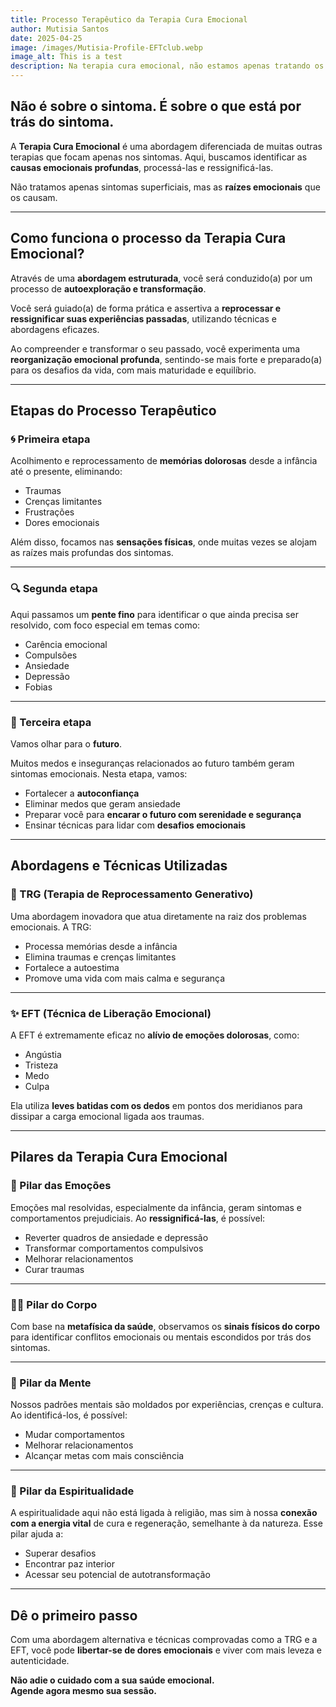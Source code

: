```yaml
---
title: Processo Terapêutico da Terapia Cura Emocional
author: Mutisia Santos
date: 2025-04-25
image: /images/Mutisia-Profile-EFTclub.webp
image_alt: This is a test
description: Na terapia cura emocional, não estamos apenas tratando os sintomas superficiais, mas sim as raízes emocionais que os causam.
---
```


## Não é sobre o sintoma. É sobre o que está por trás do sintoma.

A **Terapia Cura Emocional** é uma abordagem diferenciada de muitas outras terapias que focam apenas nos sintomas. Aqui, buscamos identificar as **causas emocionais profundas**, processá-las e ressignificá-las.

Não tratamos apenas sintomas superficiais, mas as **raízes emocionais** que os causam.

---

## Como funciona o processo da Terapia Cura Emocional?

Através de uma **abordagem estruturada**, você será conduzido(a) por um processo de **autoexploração e transformação**.

Você será guiado(a) de forma prática e assertiva a **reprocessar e ressignificar suas experiências passadas**, utilizando técnicas e abordagens eficazes.

Ao compreender e transformar o seu passado, você experimenta uma **reorganização emocional profunda**, sentindo-se mais forte e preparado(a) para os desafios da vida, com mais maturidade e equilíbrio.

---

## Etapas do Processo Terapêutico

### 🌀 Primeira etapa

Acolhimento e reprocessamento de **memórias dolorosas** desde a infância até o presente, eliminando:

- Traumas
- Crenças limitantes
- Frustrações
- Dores emocionais

Além disso, focamos nas **sensações físicas**, onde muitas vezes se alojam as raízes mais profundas dos sintomas.

---

### 🔍 Segunda etapa

Aqui passamos um **pente fino** para identificar o que ainda precisa ser resolvido, com foco especial em temas como:

- Carência emocional
- Compulsões
- Ansiedade
- Depressão
- Fobias

---

### 🌱 Terceira etapa

Vamos olhar para o **futuro**.

Muitos medos e inseguranças relacionados ao futuro também geram sintomas emocionais. Nesta etapa, vamos:

- Fortalecer a **autoconfiança**
- Eliminar medos que geram ansiedade
- Preparar você para **encarar o futuro com serenidade e segurança**
- Ensinar técnicas para lidar com **desafios emocionais**

---

## Abordagens e Técnicas Utilizadas

### 🧠 TRG (Terapia de Reprocessamento Generativo)

Uma abordagem inovadora que atua diretamente na raiz dos problemas emocionais. A TRG:

- Processa memórias desde a infância
- Elimina traumas e crenças limitantes
- Fortalece a autoestima
- Promove uma vida com mais calma e segurança

---

### ✨ EFT (Técnica de Liberação Emocional)

A EFT é extremamente eficaz no **alívio de emoções dolorosas**, como:

- Angústia
- Tristeza
- Medo
- Culpa

Ela utiliza **leves batidas com os dedos** em pontos dos meridianos para dissipar a carga emocional ligada aos traumas.

---

## Pilares da Terapia Cura Emocional

### 💓 Pilar das Emoções

Emoções mal resolvidas, especialmente da infância, geram sintomas e comportamentos prejudiciais. Ao **ressignificá-las**, é possível:

- Reverter quadros de ansiedade e depressão
- Transformar comportamentos compulsivos
- Melhorar relacionamentos
- Curar traumas

---

### 🧍‍♀️ Pilar do Corpo

Com base na **metafísica da saúde**, observamos os **sinais físicos do corpo** para identificar conflitos emocionais ou mentais escondidos por trás dos sintomas.

---

### 🧠 Pilar da Mente

Nossos padrões mentais são moldados por experiências, crenças e cultura. Ao identificá-los, é possível:

- Mudar comportamentos
- Melhorar relacionamentos
- Alcançar metas com mais consciência

---

### 🌌 Pilar da Espiritualidade

A espiritualidade aqui não está ligada à religião, mas sim à nossa **conexão com a energia vital** de cura e regeneração, semelhante à da natureza. Esse pilar ajuda a:

- Superar desafios
- Encontrar paz interior
- Acessar seu potencial de autotransformação

---

## Dê o primeiro passo

Com uma abordagem alternativa e técnicas comprovadas como a TRG e a EFT, você pode **libertar-se de dores emocionais** e viver com mais leveza e autenticidade.

**Não adie o cuidado com a sua saúde emocional.  
Agende agora mesmo sua sessão.**

